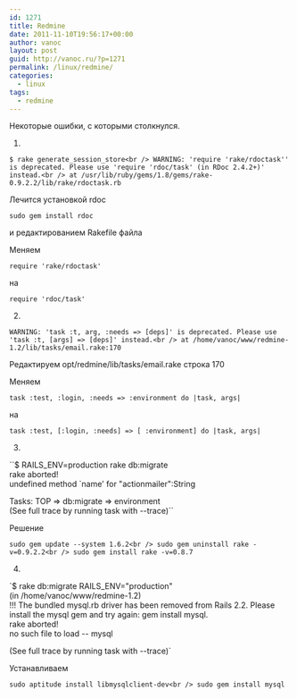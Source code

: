 ```yaml
---
id: 1271
title: Redmine
date: 2011-11-10T19:56:17+00:00
author: vanoc
layout: post
guid: http://vanoc.ru/?p=1271
permalink: /linux/redmine/
categories:
  - linux
tags:
  - redmine
---
```

Некоторые ошибки, с которыми столкнулся.

1.
  
`$ rake generate_session_store<br />
WARNING: 'require 'rake/rdoctask'' is deprecated. Please use 'require 'rdoc/task' (in RDoc 2.4.2+)' instead.<br />
at /usr/lib/ruby/gems/1.8/gems/rake-0.9.2.2/lib/rake/rdoctask.rb`

Лечится установкой rdoc
  
`sudo gem install rdoc`
  
и редактированием Rakefile файла
  
Меняем
  
`require 'rake/rdoctask'`
  
на
  
`require 'rdoc/task'`

2.
  
`WARNING: 'task :t, arg, :needs => [deps]' is deprecated. Please use 'task :t, [args] => [deps]' instead.<br />
at /home/vanoc/www/redmine-1.2/lib/tasks/email.rake:170`

Редактируем opt/redmine/lib/tasks/email.rake строка 170
  
Меняем
  
`task :test, :login, :needs => :environment do |task, args|`
  
на
  
`task :test, [:login, :needs] => [ :environment] do |task, args|`

3.
  
``$ RAILS_ENV=production rake db:migrate<br />
rake aborted!<br />
undefined method `name' for "actionmailer":String</p>
<p>Tasks: TOP => db:migrate => environment<br />
(See full trace by running task with --trace)``

Решение
  
`sudo gem update --system 1.6.2<br />
sudo gem uninstall rake -v=0.9.2.2<br />
sudo gem install rake -v=0.8.7`

4.
  
`$ rake db:migrate RAILS_ENV="production"<br />
(in /home/vanoc/www/redmine-1.2)<br />
!!! The bundled mysql.rb driver has been removed from Rails 2.2. Please install the mysql gem and try again: gem install mysql.<br />
rake aborted!<br />
no such file to load -- mysql</p>
<p>(See full trace by running task with --trace)`

Устанавливаем
  
`sudo aptitude install libmysqlclient-dev<br />
sudo gem install mysql`